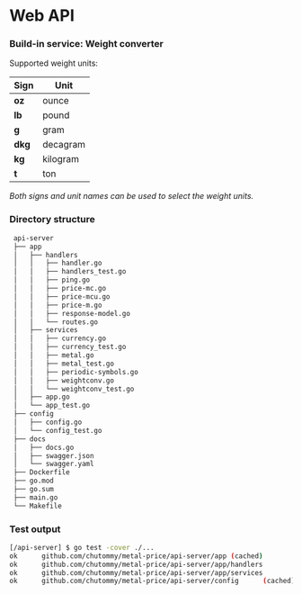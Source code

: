 # Web API

### Build-in service: Weight converter
Supported weight units:

| **Sign** | **Unit** |
|----------|----------|
| **oz**  | ounce |
| **lb**  | pound |
| **g**   | gram |
| **dkg** | decagram |
| **kg**  | kilogram |
| **t**   | ton |

*Both signs and unit names can be used to select the weight units.*

### Directory structure
```bash
 api-server
 ├── app
 │   ├── handlers
 │   │   ├── handler.go
 │   │   ├── handlers_test.go
 │   │   ├── ping.go
 │   │   ├── price-mc.go
 │   │   ├── price-mcu.go
 │   │   ├── price-m.go
 │   │   ├── response-model.go
 │   │   └── routes.go
 │   ├── services
 │   │   ├── currency.go
 │   │   ├── currency_test.go
 │   │   ├── metal.go
 │   │   ├── metal_test.go
 │   │   ├── periodic-symbols.go
 │   │   ├── weightconv.go
 │   │   └── weightconv_test.go
 │   ├── app.go
 │   └── app_test.go
 ├── config
 │   ├── config.go
 │   └── config_test.go
 ├── docs
 │   ├── docs.go
 │   ├── swagger.json
 │   └── swagger.yaml
 ├── Dockerfile
 ├── go.mod
 ├── go.sum
 ├── main.go
 └── Makefile
```

### Test output
```bash
[/api-server] $ go test -cover ./...
ok      github.com/chutommy/metal-price/api-server/app (cached)        coverage: 91.3% of statements
ok      github.com/chutommy/metal-price/api-server/app/handlers        7.167s  coverage: 100.0% of statements
ok      github.com/chutommy/metal-price/api-server/app/services        1.607s  coverage: 100.0% of statements
ok      github.com/chutommy/metal-price/api-server/config      (cached)        coverage: 100.0% of statements
```

